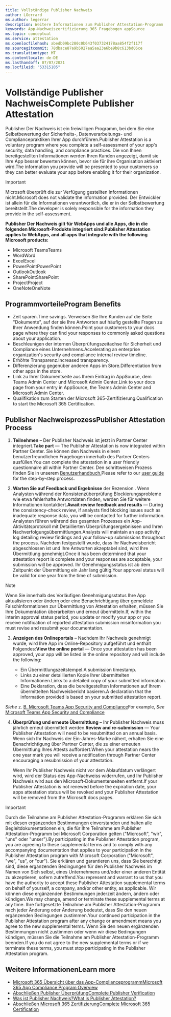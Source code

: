 ```yaml
---
title: Vollständige Publisher Nachweis
author: LGerrard
ms.author: legerrar
description: Weitere Informationen zum Publisher Attestation-Programm
keywords: App-Nachweiszertifizierung 365 Fragebogen appSource
ms.topic: conceptual
ms.service: attestation
ms.openlocfilehash: abedb09bc280c0b643f037324178aa854f2f117f
ms.sourcegitcommit: 78dbace87a9b5027ea5aa23a6be9b8c613bd06ce
ms.translationtype: MT
ms.contentlocale: de-DE
ms.lasthandoff: 07/07/2021
ms.locfileid: "53315105"
---
```

# <a name="complete-publisher-attestation"></a><span data-ttu-id="4bdee-104">Vollständige Publisher Nachweis</span><span class="sxs-lookup"><span data-stu-id="4bdee-104">Complete Publisher Attestation</span></span>

<span data-ttu-id="4bdee-105">Publisher Der Nachweis ist ein freiwilligen Programm, bei dem Sie eine Selbstbewertung der Sicherheits-, Datenverarbeitungs- und Compliancepraktiken Ihrer App durchführen.</span><span class="sxs-lookup"><span data-stu-id="4bdee-105">Publisher Attestation is a voluntary program where you complete a self-assessment of your app's security, data handling, and compliance practices.</span></span> <span data-ttu-id="4bdee-106">Die von Ihnen bereitgestellten Informationen werden Ihren Kunden angezeigt, damit sie Ihre App besser bewerten können, bevor sie für ihre Organisation aktiviert wird.</span><span class="sxs-lookup"><span data-stu-id="4bdee-106">The information you provide will be presented to your customers so they can better evaluate your app before enabling it for their organization.</span></span> 

> [!IMPORTANT]
> <span data-ttu-id="4bdee-107">Microsoft überprüft die zur Verfügung gestellten Informationen nicht.</span><span class="sxs-lookup"><span data-stu-id="4bdee-107">Microsoft does not validate the information provided.</span></span> <span data-ttu-id="4bdee-108">Der Entwickler ist allein für die Informationen verantwortlich, die er in der Selbstbewertung bereitstellt.</span><span class="sxs-lookup"><span data-stu-id="4bdee-108">The developer is solely responsible for the information they provide in the self-assessment.</span></span> 

<span data-ttu-id="4bdee-109">**Publisher Der Nachweis gilt für WebApps und alle Apps, die in die folgenden Microsoft-Produkte integriert sind:**</span><span class="sxs-lookup"><span data-stu-id="4bdee-109">**Publisher Attestation applies to WebApps, and all apps that integrate with the following Microsoft products:**</span></span>
- <span data-ttu-id="4bdee-110">Microsoft Teams</span><span class="sxs-lookup"><span data-stu-id="4bdee-110">Teams</span></span>
- <span data-ttu-id="4bdee-111">Word</span><span class="sxs-lookup"><span data-stu-id="4bdee-111">Word</span></span>
- <span data-ttu-id="4bdee-112">Excel</span><span class="sxs-lookup"><span data-stu-id="4bdee-112">Excel</span></span>
- <span data-ttu-id="4bdee-113">PowerPoint</span><span class="sxs-lookup"><span data-stu-id="4bdee-113">PowerPoint</span></span> 
- <span data-ttu-id="4bdee-114">Outlook</span><span class="sxs-lookup"><span data-stu-id="4bdee-114">Outlook</span></span>
- <span data-ttu-id="4bdee-115">SharePoint</span><span class="sxs-lookup"><span data-stu-id="4bdee-115">SharePoint</span></span>
- <span data-ttu-id="4bdee-116">Project</span><span class="sxs-lookup"><span data-stu-id="4bdee-116">Project</span></span>
- <span data-ttu-id="4bdee-117">OneNote</span><span class="sxs-lookup"><span data-stu-id="4bdee-117">OneNote</span></span>


## <a name="program-benefits"></a><span data-ttu-id="4bdee-118">Programmvorteile</span><span class="sxs-lookup"><span data-stu-id="4bdee-118">Program Benefits</span></span>
- <span data-ttu-id="4bdee-119">Zeit sparen.</span><span class="sxs-lookup"><span data-stu-id="4bdee-119">Time savings.</span></span> <span data-ttu-id="4bdee-120">Verweisen Sie Ihre Kunden auf die Seite "Dokumente", auf der sie Ihre Antworten auf häufig gestellte Fragen zu Ihrer Anwendung finden können.</span><span class="sxs-lookup"><span data-stu-id="4bdee-120">Point your customers to your docs page where they can find your responses to commonly asked questions about your application.</span></span> 
- <span data-ttu-id="4bdee-121">Beschleunigen der internen Überprüfungszeitachse für Sicherheit und Compliance eines Unternehmens.</span><span class="sxs-lookup"><span data-stu-id="4bdee-121">Accelerating an enterprise organization's security and compliance internal review timeline.</span></span>
- <span data-ttu-id="4bdee-122">Erhöhte Transparenz.</span><span class="sxs-lookup"><span data-stu-id="4bdee-122">Increased transparency.</span></span>
- <span data-ttu-id="4bdee-123">Differenzierung gegenüber anderen Apps im Store.</span><span class="sxs-lookup"><span data-stu-id="4bdee-123">Differentiation from other apps in the store.</span></span> 
- <span data-ttu-id="4bdee-124">Link zu Ihrer Dokumentseite aus Ihrem Eintrag in AppSource, dem Teams Admin Center und Microsoft Admin Center.</span><span class="sxs-lookup"><span data-stu-id="4bdee-124">Link to your docs page from your entry in AppSource, the Teams Admin Center and Microsoft Admin Center.</span></span> 
- <span data-ttu-id="4bdee-125">Qualifikation zum Starten der Microsoft 365-Zertifizierung.</span><span class="sxs-lookup"><span data-stu-id="4bdee-125">Qualification to start the Microsoft 365 Certification.</span></span>
 

## <a name="publisher-attestation-process"></a><span data-ttu-id="4bdee-126">Publisher Nachweisprozess</span><span class="sxs-lookup"><span data-stu-id="4bdee-126">Publisher Attestation Process</span></span>

1. <span data-ttu-id="4bdee-127">**Teilnehmen** – Der Publisher Nachweis ist jetzt in Partner Center integriert.</span><span class="sxs-lookup"><span data-stu-id="4bdee-127">**Take part** — The Publisher Attestation is now integrated within Partner Center.</span></span> <span data-ttu-id="4bdee-128">Sie können den Nachweis in einem benutzerfreundlichen Fragebogen innerhalb des Partner Centers ausfüllen.</span><span class="sxs-lookup"><span data-stu-id="4bdee-128">You can complete the attestation in a user friendly questionnaire all within Partner Center.</span></span> <span data-ttu-id="4bdee-129">Den schrittweisen Prozess finden Sie in unserem [Benutzerhandbuch.](https://docs.microsoft.com/microsoft-365-app-certification/docs/userguide)</span><span class="sxs-lookup"><span data-stu-id="4bdee-129">Please refer to our [user guide](https://docs.microsoft.com/microsoft-365-app-certification/docs/userguide) for the step-by-step process.</span></span>

2. <span data-ttu-id="4bdee-130">**Warten Sie auf Feedback und Ergebnisse** der Rezension . Wenn Analysten während der Konsistenzüberprüfung Blockierungsprobleme wie etwa fehlerhafte Antwortdaten finden, werden Sie für weitere Informationen kontaktiert.</span><span class="sxs-lookup"><span data-stu-id="4bdee-130">**Await review feedback and results** — During the consistency-check review, if analysts find blocking issues such as inadequate response data, you will be contacted for further information.</span></span> <span data-ttu-id="4bdee-131">Analysten führen während des gesamten Prozesses ein App-Aktivitätsprotokoll mit Detaillierten Überprüfungsergebnissen und Ihren Nachverfolgungsübermittlungen.</span><span class="sxs-lookup"><span data-stu-id="4bdee-131">Analysts will maintain an app activity log detailing review findings and your follow-up submissions throughout the process.</span></span> <span data-ttu-id="4bdee-132">Nachdem festgestellt wurde, dass Ihr Nachweisbericht abgeschlossen ist und Ihre Antworten akzeptabel sind, wird Ihre Übermittlung genehmigt.</span><span class="sxs-lookup"><span data-stu-id="4bdee-132">Once it has been determined that your attestation report is complete and your responses are acceptable, your submission will be approved.</span></span> <span data-ttu-id="4bdee-133">Ihr Genehmigungsstatus ist ab dem Zeitpunkt der Übermittlung ein Jahr lang gültig.</span><span class="sxs-lookup"><span data-stu-id="4bdee-133">Your approval status will be valid for one year from the time of submission.</span></span>

> [!NOTE]
> <span data-ttu-id="4bdee-134">Wenn Sie innerhalb des Vorläufigen Genehmigungsstatus Ihre App aktualisieren oder ändern oder eine Benachrichtigung über gemeldete Falschinformationen zur Übermittlung von Attestation erhalten, müssen Sie Ihre Dokumentation überarbeiten und erneut übermitteln.</span><span class="sxs-lookup"><span data-stu-id="4bdee-134">If, within the interim approval status period, you update or modify your app or you receive notification of reported attestation submission misinformation you must revise and resubmit your documentation.</span></span>

3. <span data-ttu-id="4bdee-135">**Anzeigen des Onlineportals** – Nachdem Ihr Nachweis genehmigt wurde, wird Ihre App im Online-Repository aufgeführt und enthält Folgendes:</span><span class="sxs-lookup"><span data-stu-id="4bdee-135">**View the online portal** — Once your attestation has been approved, your app will be listed in the online repository and will include the following:</span></span>

   - <span data-ttu-id="4bdee-136">Ein Übermittlungszeitstempel.</span><span class="sxs-lookup"><span data-stu-id="4bdee-136">A submission timestamp.</span></span>
   - <span data-ttu-id="4bdee-137">Links zu einer detaillierten Kopie Ihrer übermittelten Informationen.</span><span class="sxs-lookup"><span data-stu-id="4bdee-137">Links to a detailed copy of your submitted information.</span></span>
   - <span data-ttu-id="4bdee-138">Eine Deklaration, dass die bereitgestellten Informationen auf Ihrem übermittelten Nachweisbericht basieren.</span><span class="sxs-lookup"><span data-stu-id="4bdee-138">A declaration that the information provided is based on your submitted attestation report.</span></span>

<span data-ttu-id="4bdee-139">*Siehe* z. [B. Microsoft Teams App Security and Compliance](../teams/teams-apps.md)</span><span class="sxs-lookup"><span data-stu-id="4bdee-139">For example, *See* [Microsoft Teams App Security and Compliance](../teams/teams-apps.md)</span></span>

4. <span data-ttu-id="4bdee-140">**Überprüfung und erneute Übermittlung** – Ihr Publisher Nachweis muss jährlich erneut übermittelt werden.</span><span class="sxs-lookup"><span data-stu-id="4bdee-140">**Review and re-submission** — Your Publisher Attestation will need to be resubmitted on an annual basis.</span></span> <span data-ttu-id="4bdee-141">Wenn sich Ihr Nachweis der Ein-Jahres-Marke nähert, erhalten Sie eine Benachrichtigung über Partner Center, die zu einer erneuten Übermittlung Ihres Attests auffordert.</span><span class="sxs-lookup"><span data-stu-id="4bdee-141">When your attestation nears the one year mark you will receive a notification through Partner Center encouraging a resubmission of your attestation.</span></span> 

   <span data-ttu-id="4bdee-142">Wenn Ihr Publisher Nachweis nicht vor dem Ablaufdatum verlängert wird, wird der Status des App-Nachweiss widerrufen, und Ihr Publisher Nachweis wird aus den Microsoft-Dokumentenseiten entfernt.</span><span class="sxs-lookup"><span data-stu-id="4bdee-142">If your Publisher Attestation is not renewed before the expiration date, your apps attestation status will be revoked and your Publisher Attestation will be removed from the Microsoft docs pages.</span></span> 

>[!IMPORTANT]
><span data-ttu-id="4bdee-143">Durch die Teilnahme am Publisher Attestation-Programm erklären Sie sich mit diesen ergänzenden Bestimmungen einverstanden und halten alle Begleitdokumentationen ein, die für Ihre Teilnahme am Publisher Attestation-Programm bei Microsoft Corporation gelten ("Microsoft", "wir", "uns" oder "unser").</span><span class="sxs-lookup"><span data-stu-id="4bdee-143">By participating in the Publisher Attestation program, you are agreeing to these supplemental terms and to comply with any accompanying documentation that applies to your participation in the Publisher Attestation program with Microsoft Corporation ("Microsoft", "we", "us", or "our").</span></span> <span data-ttu-id="4bdee-144">Sie erklären und garantieren uns, dass Sie berechtigt sind, diese ergänzenden Bedingungen für den Publisher Nachweis im Namen von Sich selbst, eines Unternehmens und/oder einer anderen Entität zu akzeptieren, sofern zutreffend.</span><span class="sxs-lookup"><span data-stu-id="4bdee-144">You represent and warrant to us that you have the authority to accept these Publisher Attestation supplemental terms on behalf of yourself, a company, and/or other entity, as applicable.</span></span> <span data-ttu-id="4bdee-145">Wir können diese ergänzenden Bestimmungen jederzeit ändern, ändern oder kündigen.</span><span class="sxs-lookup"><span data-stu-id="4bdee-145">We may change, amend or terminate these supplemental terms at any time.</span></span> <span data-ttu-id="4bdee-146">Ihre fortgesetzte Teilnahme am Publisher Attestation-Programm nach jeder Änderung oder Änderung bedeutet, dass Sie den neuen ergänzenden Bedingungen zustimmen.</span><span class="sxs-lookup"><span data-stu-id="4bdee-146">Your continued participation in the Publisher Attestation program after any change or amendment means you agree to the new supplemental terms.</span></span> <span data-ttu-id="4bdee-147">Wenn Sie den neuen ergänzenden Bestimmungen nicht zustimmen oder wenn wir diese Bedingungen kündigen, müssen Sie die Teilnahme am Publisher Attestation-Programm beenden.</span><span class="sxs-lookup"><span data-stu-id="4bdee-147">If you do not agree to the new supplemental terms or if we terminate these terms, you must stop participating in the Publisher Attestation program.</span></span>

## <a name="learn-more"></a><span data-ttu-id="4bdee-148">Weitere Informationen</span><span class="sxs-lookup"><span data-stu-id="4bdee-148">Learn more</span></span>

* [<span data-ttu-id="4bdee-149">Microsoft 365 Übersicht über das App-Complianceprogramm</span><span class="sxs-lookup"><span data-stu-id="4bdee-149">Microsoft 365 App Compliance Program Overview</span></span>](~/overview.md)  
* [<span data-ttu-id="4bdee-150">Abschließen Publisher Überprüfung</span><span class="sxs-lookup"><span data-stu-id="4bdee-150">Complete Publisher Verification</span></span>](https://docs.microsoft.com/azure/active-directory/develop/mark-app-as-publisher-verified)  
* [<span data-ttu-id="4bdee-151">Was ist Publisher Nachweis?</span><span class="sxs-lookup"><span data-stu-id="4bdee-151">What is Publisher Attestation?</span></span>](~/docs/enterprise-app-attestation-guide.md)  
* [<span data-ttu-id="4bdee-152">Abschließen Microsoft 365 Zertifizierung</span><span class="sxs-lookup"><span data-stu-id="4bdee-152">Complete Microsoft 365 Certification</span></span>](~/docs/certification.md)
